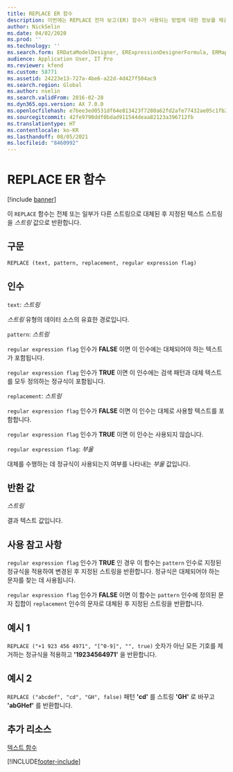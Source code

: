 ```yaml
---
title: REPLACE ER 함수
description: 이번에는 REPLACE 전자 보고(ER) 함수가 사용되는 방법에 대한 정보를 제공합니다.
author: NickSelin
ms.date: 04/02/2020
ms.prod: ''
ms.technology: ''
ms.search.form: ERDataModelDesigner, ERExpressionDesignerFormula, ERMappedFormatDesigner, ERModelMappingDesigner
audience: Application User, IT Pro
ms.reviewer: kfend
ms.custom: 58771
ms.assetid: 24223e13-727a-4be6-a22d-4d427f504ac9
ms.search.region: Global
ms.author: nselin
ms.search.validFrom: 2016-02-28
ms.dyn365.ops.version: AX 7.0.0
ms.openlocfilehash: e7bee3ed0531df64e813423f7280a62fd2afe77432ae05c1fb21264578c9e4ca
ms.sourcegitcommit: 42fe9790ddf0bdad911544deaa82123a396712fb
ms.translationtype: HT
ms.contentlocale: ko-KR
ms.lasthandoff: 08/05/2021
ms.locfileid: "8460992"
---
```

# <a name="replace-er-function"></a>REPLACE ER 함수

[!include [banner](../includes/banner.md)]

이 `REPLACE` 함수는 전체 또는 일부가 다른 스트링으로 대체된 후 지정된 텍스트 스트링을 *스트링* 값으로 반환합니다.

## <a name="syntax"></a>구문

```vb
REPLACE (text, pattern, replacement, regular expression flag)
```

## <a name="arguments"></a>인수

`text`: *스트링*

*스트링* 유형의 데이터 소스의 유효한 경로입니다.

`pattern`: *스트링*

`regular expression flag` 인수가 **FALSE** 이면 이 인수에는 대체되어야 하는 텍스트가 포함됩니다.

`regular expression flag` 인수가 **TRUE** 이면 이 인수에는 검색 패턴과 대체 텍스트를 모두 정의하는 정규식이 포함됩니다.

`replacement`: *스트링*

`regular expression flag` 인수가 **FALSE** 이면 이 인수는 대체로 사용할 텍스트를 포함합니다.

`regular expression flag` 인수가 **TRUE** 이면 이 인수는 사용되지 않습니다.

`regular expression flag`: *부울*

대체를 수행하는 데 정규식이 사용되는지 여부를 나타내는 *부울* 값입니다.

## <a name="return-values"></a>반환 값

*스트링*

결과 텍스트 값입니다.

## <a name="usage-notes"></a>사용 참고 사항

`regular expression flag` 인수가 **TRUE** 인 경우 이 함수는 `pattern` 인수로 지정된 정규식을 적용하여 변경된 후 지정된 스트링을 반환합니다. 정규식은 대체되어야 하는 문자를 찾는 데 사용됩니다.

`regular expression flag` 인수가 **FALSE** 이면 이 함수는 `pattern` 인수에 정의된 문자 집합이 `replacement` 인수의 문자로 대체된 후 지정된 스트링을 반환합니다. 

## <a name="example-1"></a>예시 1

`REPLACE ("+1 923 456 4971", "[^0-9]", "", true)` 숫자가 아닌 모든 기호를 제거하는 정규식을 적용하고 **'19234564971'** 을 반환합니다. 

## <a name="example-2"></a>예시 2

`REPLACE ("abcdef", "cd", "GH", false)` 패턴 **'cd'** 를 스트링 **'GH'** 로 바꾸고 **'abGHef'** 를 반환합니다.

## <a name="additional-resources"></a>추가 리소스

[텍스트 함수](er-functions-category-text.md)


[!INCLUDE[footer-include](../../../includes/footer-banner.md)]